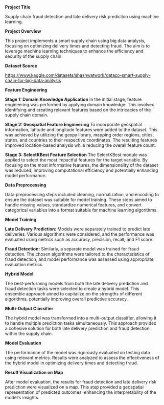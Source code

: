 **Project Title**

Supply chain fraud detection and late delivery risk prediction using machine learning.

**Project Overview**

This project implements a smart supply chain using big data analysis, focusing on optimizing delivery times and detecting fraud. The aim is to leverage machine learning techniques to enhance the efficiency and security of the supply chain.

**Dataset Source**

https://www.kaggle.com/datasets/shashwatwork/dataco-smart-supply-chain-for-big-data-analysis

**Feature Engineering**

**Stage 1: Domain Knowledge Application**
In the initial stage, feature engineering was performed by applying domain knowledge. This involved identifying and creating relevant features based on the intricacies of the supply chain domain.

**Stage 2: Geospatial Feature Engineering**
To incorporate geospatial information, latitude and longitude features were added to the dataset. This was achieved by utilizing the geopy library, mapping order regions, cities, states, and countries to their respective coordinates. The resulting features improved location-based analysis while reducing the overall feature count.

**Stage 3: SelectKBest Feature Selection**
The SelectKBest module was applied to select the most impactful features for the target variable. By focusing on the most informative features, the dimensionality of the dataset was reduced, improving computational efficiency and potentially enhancing model performance.

**Data Preprocessing**

Data preprocessing steps included cleaning, normalization, and encoding to ensure the dataset was suitable for model training. These steps aimed to handle missing values, standardize numerical features, and convert categorical variables into a format suitable for machine learning algorithms.

**Model Training**

**Late Delivery Prediction:**
Models were separately trained to predict late deliveries. Various algorithms were considered, and the performance was evaluated using metrics such as accuracy, precision, recall, and F1 score.

**Fraud Detection:**
Similarly, a separate model was trained for fraud detection. The chosen algorithms were tailored to the characteristics of fraud detection, and model performance was assessed using appropriate evaluation metrics.

**Hybrid Model**

The best-performing models from both the late delivery prediction and fraud detection tasks were selected to create a hybrid model. This ensemble approach aimed to capitalize on the strengths of different algorithms, potentially improving overall predictive accuracy.

**Multi-Output Classifier**

The hybrid model was transformed into a multi-output classifier, allowing it to handle multiple prediction tasks simultaneously. This approach provided a cohesive solution for both late delivery prediction and fraud detection within the supply chain.

**Model Evaluation**

The performance of the model was rigorously evaluated on testing data using relevant metrics. Results were analyzed to assess the effectiveness of the hybrid model in optimizing delivery times and detecting fraud.

**Result Visualization on Map**

After model evaluation, the results for fraud detection and late delivery risk prediction were visualized on a map. This step provided a geospatial representation of predicted outcomes, enhancing the interpretability of the model's insights.
